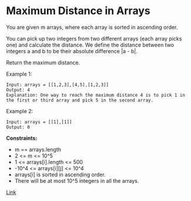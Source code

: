 # Maximum Distance in Arrays

You are given m arrays, where each array is sorted in ascending order.

You can pick up two integers from two different arrays (each array picks one) and calculate the distance. We define the
distance between two integers a and b to be their absolute difference |a - b|.

Return the maximum distance.

Example 1:

```
Input: arrays = [[1,2,3],[4,5],[1,2,3]]
Output: 4
Explanation: One way to reach the maximum distance 4 is to pick 1 in the first or third array and pick 5 in the second array.
```

Example 2:

```
Input: arrays = [[1],[1]]
Output: 0
```

**Constraints:**

- m == arrays.length
- 2 <= m <= 10^5
- 1 <= arrays[i].length <= 500
- -10^4 <= arrays[i][j] <= 10^4
- arrays[i] is sorted in ascending order.
- There will be at most 10^5 integers in all the arrays.

[Link](https://leetcode.com/problems/maximum-distance-in-arrays/description/)